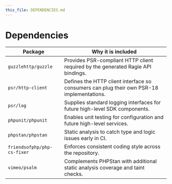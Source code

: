 ```yaml
---
this_file: DEPENDENCIES.md
---
```


# Dependencies

| Package | Why it is included |
| --- | --- |
| `guzzlehttp/guzzle` | Provides PSR-compliant HTTP client required by the generated Ragie API bindings. |
| `psr/http-client` | Defines the HTTP client interface so consumers can plug their own PSR-18 implementations. |
| `psr/log` | Supplies standard logging interfaces for future high-level SDK components. |
| `phpunit/phpunit` | Enables unit testing for configuration and future high-level services. |
| `phpstan/phpstan` | Static analysis to catch type and logic issues early in CI. |
| `friendsofphp/php-cs-fixer` | Enforces consistent coding style across the repository. |
| `vimeo/psalm` | Complements PHPStan with additional static analysis coverage and taint checks. |
